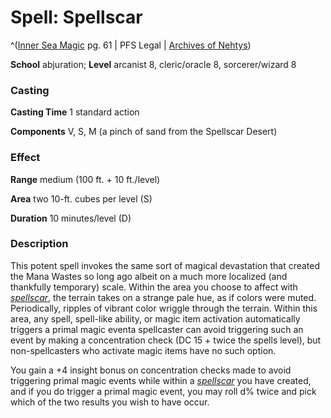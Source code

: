 # Spell: Spellscar

^([Inner Sea Magic][ss-spellscar] pg. 61 | PFS Legal | [Archives of Nehtys][sn-spellscar])

**School** abjuration; **Level** arcanist 8, cleric/oracle 8, sorcerer/wizard 8

### Casting

**Casting Time** 1 standard action  

**Components** V, S, M (a pinch of sand from the Spellscar Desert)

### Effect

**Range** medium (100 ft. + 10 ft./level)  

**Area** two 10-ft. cubes per level (S)  

**Duration** 10 minutes/level (D)

### Description

This potent spell invokes the same sort of magical devastation that created the Mana Wastes so long ago albeit on a much more localized (and thankfully temporary) scale. Within the area you choose to affect with _[spellscar]_, the terrain takes on a strange pale hue, as if colors were muted. Periodically, ripples of vibrant color wriggle through the terrain. Within this area, any spell, spell-like ability, or magic item activation automatically triggers a primal magic eventa spellcaster can avoid triggering such an event by making a concentration check (DC 15 + twice the spells level), but non-spellcasters who activate magic items have no such option.  

You gain a +4 insight bonus on concentration checks made to avoid triggering primal magic events while within a _[spellscar]_ you have created, and if you do trigger a primal magic event, you may roll d% twice and pick which of the two results you wish to have occur.

[ss-spellscar]: http://paizo.com/store/games/rolep
[sn-spellscar]: http://www.archivesofnethys.com/SpellDisplay.aspx?ItemName=Spellscar
[spellscar]: http://www.archivesofnethys.com/SpellDisplay.aspx?ItemName=spellscar